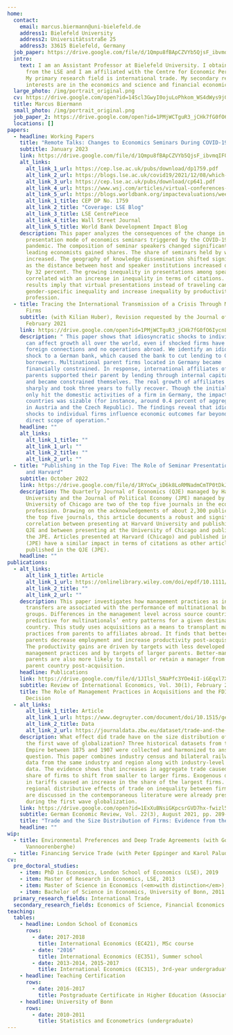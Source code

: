 ```yaml
---
home:
  contact:
    email: marcus.biermann@uni-bielefeld.de
    address1: Bielefeld University
    address2: Universitätsstraße 25
    address3: 33615 Bielefeld, Germany
  job_paper: https://drive.google.com/file/d/1Qmpu8fBApCZVYb5QjsF_ibvmqIFOMS4d/view?usp=sharing
  intro:
    text: I am an Assistant Professor at Bielefeld University. I obtained my PhD
      from the LSE and I am affiliated with the Centre for Economic Performance.
      My primary research field is international trade. My secondary research
      interests are in the economics and science and financial economics.
  large_photo: /img/portrait_original.png
  cv: https://drive.google.com/open?id=14Scl3GwyI0ojuLoPhkom_WS4dWys9jGE
  title: Marcus Biermann
  small_photo: /img/portrait_original.png
  job_paper_2: https://drive.google.com/open?id=1PMjWCTguR3_jCHk7fG0fO6IycnLCv9fc
  locations: []
papers:
  - headline: Working Papers
    title: "Remote Talks: Changes to Economics Seminars During COVID-19"
    subtitle: January 2023
    link: https://drive.google.com/file/d/1Qmpu8fBApCZVYb5QjsF_ibvmqIFOMS4d/view?usp=sharing
    alt_links:
      alt_link_1_url: https://cep.lse.ac.uk/pubs/download/dp1759.pdf
      alt_link_2_url: https://blogs.lse.ac.uk/covid19/2021/12/08/which-speakers-will-benefit-from-the-rise-in-remote-seminar-presentations/
      alt_link_3_url: https://cep.lse.ac.uk/pubs/download/cp641.pdf
      alt_link_4_url: https://www.wsj.com/articles/virtual-conferences-increase-women-attendance-11652452541?st=rhnujuglevtiga1&reflink=desktopwebshare_permalink
      alt_link_5_url: https://blogs.worldbank.org/impactevaluations/weekly-links-december-3-chef-banerjee-modest-impacts-digital-markets-agriculture?cid=SHR_BlogSiteShare_EN_EXT
      alt_link_1_title: CEP DP No. 1759
      alt_link_2_title: "Coverage: LSE Blog"
      alt_link_3_title: LSE CentrePiece
      alt_link_4_title: Wall Street Journal
      alt_link_5_title: World Bank Development Impact Blog
    description: This paper analyzes the consequences of the change in the
      presentation mode of economics seminars triggered by the COVID-19
      pandemic. The composition of seminar speakers changed significantly. The
      leading economists gained shares. The share of seminars held by women also
      increased. The geography of knowledge dissemination shifted significantly
      as the distance between host and speaker institutions increased on average
      by 32 percent. The growing inequality in presentations among speakers is
      correlated with an increase in inequality in terms of citations. The
      results imply that virtual presentations instead of traveling can decrease
      gender-specific inequality and increase inequality by productivity in the
      profession.
  - title: Tracing the International Transmission of a Crisis Through Multinational
      Firms
    subtitle: (with Kilian Huber), Revision requested by the Journal of Finance,
      February 2021
    link: https://drive.google.com/open?id=1PMjWCTguR3_jCHk7fG0fO6IycnLCv9fc
    description: " This paper shows that idiosyncratic shocks to individual firms
      can affect growth all over the world, even if shocked firms have no direct
      foreign connections and no operations abroad. We identify an idiosyncratic
      shock to a German bank, which caused the bank to cut lending to German
      borrowers. Multinational parent firms located in Germany became
      financially constrained. In response, international affiliates of affected
      parents supported their parent by lending through internal capital markets
      and became constrained themselves. The real growth of affiliates fell
      sharply and took three years to fully recover. Though the initial shock
      only hit the domestic activities of a firm in Germany, the impact in other
      countries was sizable (for instance, around 0.4 percent of aggregate sales
      in Austria and the Czech Republic). The findings reveal that idiosyncratic
      shocks to individual firms influence economic outcomes far beyond firms’
      direct scope of operation."
    headline: ""
    alt_links:
      alt_link_1_title: ""
      alt_link_1_url: ""
      alt_link_2_title: ""
      alt_link_2_url: ""
  - title: "Publishing in the Top Five: The Role of Seminar Presentations at Chicago
      and Harvard"
    subtitle: October 2022
    link: https://drive.google.com/file/d/1RYoCw_iD6k8LoRMNadmCmTP0tDkJtl8U/view?usp=sharing
    description: The Quarterly Journal of Economics (QJE) managed by Harvard
      University and the Journal of Political Economy (JPE) managed by the
      University of Chicago are two of the top five journals in the economics
      profession. Drawing on the acknowledgements of about 2,300 publications in
      the top five journals, this article documents a robust and significant
      correlation between presenting at Harvard University and publishing in the
      QJE and between presenting at the University of Chicago and publishing in
      the JPE. Articles presented at Harvard (Chicago) and published in the QJE
      (JPE) have a similar impact in terms of citations as other articles
      published in the QJE (JPE).
    headline: ""
publications:
  - alt_links:
      alt_link_1_title: Article
      alt_link_1_url: https://onlinelibrary.wiley.com/doi/epdf/10.1111/roie.12561
      alt_link_2_title: ""
      alt_link_2_url: ""
    description: This paper investigates how management practices as intangible
      transfers are associated with the performance of multinational business
      groups. Differences in the management level across source countries are
      predictive for multinationals’ entry patterns for a given destination
      country. This study uses acquisitions as a means to transplant management
      practices from parents to affiliates abroad. It finds that better-managed
      parents decrease employment and increase productivity post-acquisition.
      The productivity gains are driven by targets with less developed
      management practices and by targets of larger parents. Better-managed
      parents are also more likely to install or retain a manager from the
      parent country post-acquisition.
    headline: Publications
    link: https://drive.google.com/file/d/1JIlsl_5NaPfc3YOe4iI-iGEqxl7XM1qF/view?usp=sharing
    subtitle: Review of International Economics, Vol. 30(1), February 2022, pp. 137-165.
    title: The Role of Management Practices in Acquisitions and the FDI Location
      Decision
  - alt_links:
      alt_link_1_title: Article
      alt_link_1_url: https://www.degruyter.com/document/doi/10.1515/ger-2020-0048/html
      alt_link_2_title: Data
      alt_link_2_url: https://journaldata.zbw.eu/dataset/trade-and-the-size-distribution-of-firms-evidence-from-the-german-empire
    description: What effect did trade have on the size distribution of firms during
      the first wave of globalization? Three historical datasets from the German
      Empire between 1875 and 1907 were collected and harmonized to answer this
      question. This paper combines industry census and bilateral railway trade
      data from the same industry and region along with industry-level tariff
      data. The evidence shows that increases in aggregate trade caused the
      share of firms to shift from smaller to larger firms. Exogenous decreases
      in tariffs caused an increase in the share of the largest firms. The
      regional distributive effects of trade on inequality between firms that
      are discussed in the contemporaneous literature were already present
      during the first wave globalization.
    link: https://drive.google.com/open?id=1ExXuBNsiGKpcsrGVD7hx-fwizl5VKYHw
    subtitle: German Economic Review, Vol. 22(3), August 2021, pp. 289-322.
    title: "Trade and the Size Distribution of Firms: Evidence from the German Empire"
    headline: ""
wip:
  - title: Environmental Preferences and Deep Trade Agreements (with Gonzague
      Vannoorenberghe)
  - title: Financing Service Trade (with Peter Eppinger and Karol Paludkiewicz)
cv:
  pre_doctoral_studies:
    - item: PhD in Economics, London School of Economics (LSE), 2019
    - item: Master of Research in Economics, LSE, 2013
    - item: Master of Science in Economics (<em>with distinction</em>), LSE, 2012
    - item: Bachelor of Science in Economics, University of Bonn, 2011
  primary_research_fields: International Trade
  secondary_research_fields: Economics of Science, Financial Economics
teaching:
  tables:
    - headline: London School of Economics
      rows:
        - date: 2017-2018
          title: International Economics (EC421), MSc course
        - date: "2016"
          title: International Economics (EC351), Summer school
        - date: 2013-2014, 2015-2017
          title: International Economics (EC315), 3rd-year undergraduate level
    - headline: Teaching Certification
      rows:
        - date: 2016-2017
          title: Postgraduate Certificate in Higher Education (Associate Level)
    - headline: University of Bonn
      rows:
        - date: 2010-2011
          title: Statistics and Econometrics (undergraduate)
---
```

